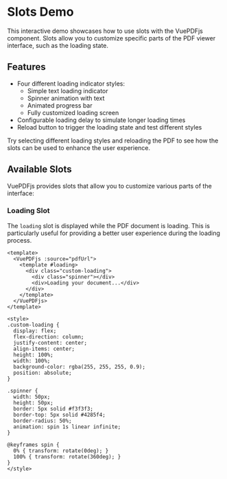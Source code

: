 <script setup lang="ts">
import { defineClientComponent } from 'vitepress'

const SlotsDemo = defineClientComponent(() => {
  return import("./components/SlotsDemo.vue")
})
</script>

# Slots Demo

This interactive demo showcases how to use slots with the VuePDFjs component. Slots allow you to customize
specific parts of the PDF viewer interface, such as the loading state.

## Features

- Four different loading indicator styles:
  - Simple text loading indicator
  - Spinner animation with text
  - Animated progress bar
  - Fully customized loading screen
- Configurable loading delay to simulate longer loading times
- Reload button to trigger the loading state and test different styles

Try selecting different loading styles and reloading the PDF to see how the slots can be used to enhance the user experience.

<div class="demo-container">
  <SlotsDemo />
</div>

## Available Slots

VuePDFjs provides slots that allow you to customize various parts of the interface:

### Loading Slot

The `loading` slot is displayed while the PDF document is loading. This is particularly useful for providing a better user experience
during the loading process.

```vue
<template>
  <VuePDFjs :source="pdfUrl">
    <template #loading>
      <div class="custom-loading">
        <div class="spinner"></div>
        <div>Loading your document...</div>
      </div>
    </template>
  </VuePDFjs>
</template>

<style>
.custom-loading {
  display: flex;
  flex-direction: column;
  justify-content: center;
  align-items: center;
  height: 100%;
  width: 100%;
  background-color: rgba(255, 255, 255, 0.9);
  position: absolute;
}

.spinner {
  width: 50px;
  height: 50px;
  border: 5px solid #f3f3f3;
  border-top: 5px solid #4285f4;
  border-radius: 50%;
  animation: spin 1s linear infinite;
}

@keyframes spin {
  0% { transform: rotate(0deg); }
  100% { transform: rotate(360deg); }
}
</style>
```

